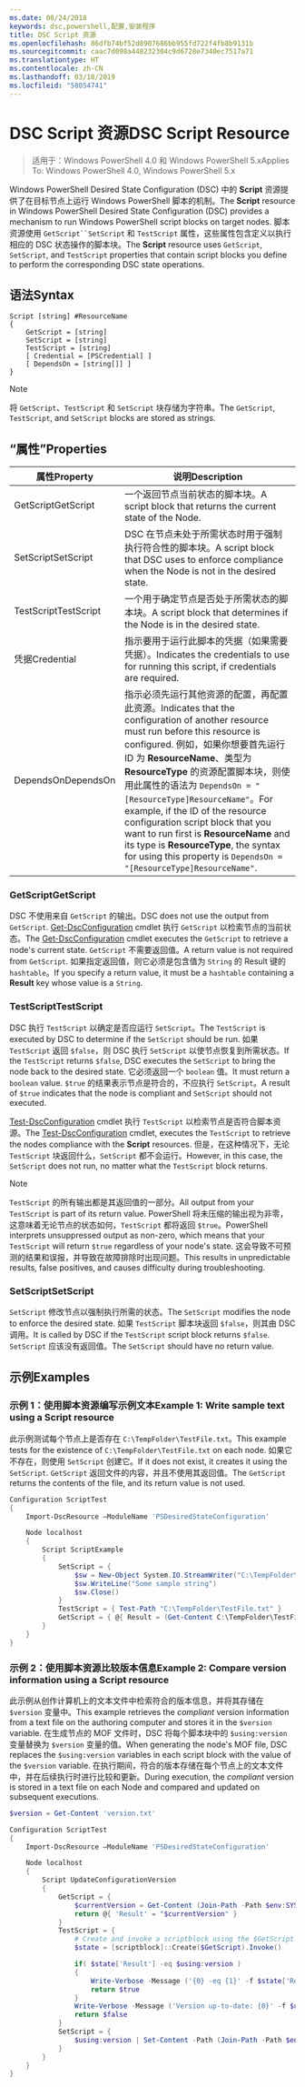 ```yaml
---
ms.date: 08/24/2018
keywords: dsc,powershell,配置,安装程序
title: DSC Script 资源
ms.openlocfilehash: 86dfb74bf52d8907686bb955fd722f4fb8b9131b
ms.sourcegitcommit: caac7d098a448232304c9d6728e7340ec7517a71
ms.translationtype: HT
ms.contentlocale: zh-CN
ms.lasthandoff: 03/18/2019
ms.locfileid: "58054741"
---
```

# <a name="dsc-script-resource"></a><span data-ttu-id="2e3c6-103">DSC Script 资源</span><span class="sxs-lookup"><span data-stu-id="2e3c6-103">DSC Script Resource</span></span>

> <span data-ttu-id="2e3c6-104">适用于：Windows PowerShell 4.0 和 Windows PowerShell 5.x</span><span class="sxs-lookup"><span data-stu-id="2e3c6-104">Applies To: Windows PowerShell 4.0, Windows PowerShell 5.x</span></span>

<span data-ttu-id="2e3c6-105">Windows PowerShell Desired State Configuration (DSC) 中的 **Script** 资源提供了在目标节点上运行 Windows PowerShell 脚本的机制。</span><span class="sxs-lookup"><span data-stu-id="2e3c6-105">The **Script** resource in Windows PowerShell Desired State Configuration (DSC) provides a mechanism to run Windows PowerShell script blocks on target nodes.</span></span> <span data-ttu-id="2e3c6-106">脚本资源使用 `GetScript``SetScript` 和 `TestScript` 属性，这些属性包含定义以执行相应的 DSC 状态操作的脚本块。</span><span class="sxs-lookup"><span data-stu-id="2e3c6-106">The **Script** resource uses `GetScript`, `SetScript`, and `TestScript` properties that contain script blocks you define to perform the corresponding DSC state operations.</span></span>

## <a name="syntax"></a><span data-ttu-id="2e3c6-107">语法</span><span class="sxs-lookup"><span data-stu-id="2e3c6-107">Syntax</span></span>

```
Script [string] #ResourceName
{
    GetScript = [string]
    SetScript = [string]
    TestScript = [string]
    [ Credential = [PSCredential] ]
    [ DependsOn = [string[]] ]
}
```

> [!NOTE]
> <span data-ttu-id="2e3c6-108">将 `GetScript`、`TestScript` 和 `SetScript` 块存储为字符串。</span><span class="sxs-lookup"><span data-stu-id="2e3c6-108">The `GetScript`, `TestScript`, and `SetScript` blocks are stored as strings.</span></span>

## <a name="properties"></a><span data-ttu-id="2e3c6-109">“属性”</span><span class="sxs-lookup"><span data-stu-id="2e3c6-109">Properties</span></span>

|<span data-ttu-id="2e3c6-110">属性</span><span class="sxs-lookup"><span data-stu-id="2e3c6-110">Property</span></span>|<span data-ttu-id="2e3c6-111">说明</span><span class="sxs-lookup"><span data-stu-id="2e3c6-111">Description</span></span>|
|--------|-----------|
|<span data-ttu-id="2e3c6-112">GetScript</span><span class="sxs-lookup"><span data-stu-id="2e3c6-112">GetScript</span></span>|<span data-ttu-id="2e3c6-113">一个返回节点当前状态的脚本块。</span><span class="sxs-lookup"><span data-stu-id="2e3c6-113">A script block that returns the current state of the Node.</span></span>|
|<span data-ttu-id="2e3c6-114">SetScript</span><span class="sxs-lookup"><span data-stu-id="2e3c6-114">SetScript</span></span>|<span data-ttu-id="2e3c6-115">DSC 在节点未处于所需状态时用于强制执行符合性的脚本块。</span><span class="sxs-lookup"><span data-stu-id="2e3c6-115">A script block that DSC uses to enforce compliance when the Node is not in the desired state.</span></span>|
|<span data-ttu-id="2e3c6-116">TestScript</span><span class="sxs-lookup"><span data-stu-id="2e3c6-116">TestScript</span></span>|<span data-ttu-id="2e3c6-117">一个用于确定节点是否处于所需状态的脚本块。</span><span class="sxs-lookup"><span data-stu-id="2e3c6-117">A script block that determines if the Node is in the desired state.</span></span>|
|<span data-ttu-id="2e3c6-118">凭据</span><span class="sxs-lookup"><span data-stu-id="2e3c6-118">Credential</span></span>| <span data-ttu-id="2e3c6-119">指示要用于运行此脚本的凭据（如果需要凭据）。</span><span class="sxs-lookup"><span data-stu-id="2e3c6-119">Indicates the credentials to use for running this script, if credentials are required.</span></span>|
|<span data-ttu-id="2e3c6-120">DependsOn</span><span class="sxs-lookup"><span data-stu-id="2e3c6-120">DependsOn</span></span>| <span data-ttu-id="2e3c6-121">指示必须先运行其他资源的配置，再配置此资源。</span><span class="sxs-lookup"><span data-stu-id="2e3c6-121">Indicates that the configuration of another resource must run before this resource is configured.</span></span> <span data-ttu-id="2e3c6-122">例如，如果你想要首先运行 ID 为 **ResourceName**、类型为 **ResourceType** 的资源配置脚本块，则使用此属性的语法为 `DependsOn = "[ResourceType]ResourceName"`。</span><span class="sxs-lookup"><span data-stu-id="2e3c6-122">For example, if the ID of the resource configuration script block that you want to run first is **ResourceName** and its type is **ResourceType**, the syntax for using this property is `DependsOn = "[ResourceType]ResourceName"`.</span></span>

### <a name="getscript"></a><span data-ttu-id="2e3c6-123">GetScript</span><span class="sxs-lookup"><span data-stu-id="2e3c6-123">GetScript</span></span>

<span data-ttu-id="2e3c6-124">DSC 不使用来自 `GetScript` 的输出。</span><span class="sxs-lookup"><span data-stu-id="2e3c6-124">DSC does not use the output from `GetScript`.</span></span> <span data-ttu-id="2e3c6-125">[Get-DscConfiguration](/powershell/module/PSDesiredStateConfiguration/Get-DscConfiguration) cmdlet 执行 `GetScript` 以检索节点的当前状态。</span><span class="sxs-lookup"><span data-stu-id="2e3c6-125">The [Get-DscConfiguration](/powershell/module/PSDesiredStateConfiguration/Get-DscConfiguration) cmdlet executes the `GetScript` to retrieve a node's current state.</span></span> <span data-ttu-id="2e3c6-126">`GetScript` 不需要返回值。</span><span class="sxs-lookup"><span data-stu-id="2e3c6-126">A return value is not required from `GetScript`.</span></span> <span data-ttu-id="2e3c6-127">如果指定返回值，则它必须是包含值为 `String` 的 Result 键的 `hashtable`。</span><span class="sxs-lookup"><span data-stu-id="2e3c6-127">If you specify a return value, it must be a `hashtable` containing a **Result** key whose value is a `String`.</span></span>

### <a name="testscript"></a><span data-ttu-id="2e3c6-128">TestScript</span><span class="sxs-lookup"><span data-stu-id="2e3c6-128">TestScript</span></span>

<span data-ttu-id="2e3c6-129">DSC 执行 `TestScript` 以确定是否应运行 `SetScript`。</span><span class="sxs-lookup"><span data-stu-id="2e3c6-129">The `TestScript` is executed by DSC to determine if the `SetScript` should be run.</span></span> <span data-ttu-id="2e3c6-130">如果 `TestScript` 返回 `$false`，则 DSC 执行 `SetScript` 以使节点恢复到所需状态。</span><span class="sxs-lookup"><span data-stu-id="2e3c6-130">If the `TestScript` returns `$false`, DSC executes the `SetScript` to bring the node back to the desired state.</span></span> <span data-ttu-id="2e3c6-131">它必须返回一个 `boolean` 值。</span><span class="sxs-lookup"><span data-stu-id="2e3c6-131">It must return a `boolean` value.</span></span> <span data-ttu-id="2e3c6-132">`$true` 的结果表示节点是符合的，不应执行 `SetScript`。</span><span class="sxs-lookup"><span data-stu-id="2e3c6-132">A result of `$true` indicates that the node is compliant and `SetScript` should not executed.</span></span>

<span data-ttu-id="2e3c6-133">[Test-DscConfiguration](/powershell/module/PSDesiredStateConfiguration/Test-DscConfiguration) cmdlet 执行 `TestScript` 以检索节点是否符合脚本资源。</span><span class="sxs-lookup"><span data-stu-id="2e3c6-133">The [Test-DscConfiguration](/powershell/module/PSDesiredStateConfiguration/Test-DscConfiguration) cmdlet, executes the `TestScript` to retrieve the nodes compliance with the  **Script** resources.</span></span> <span data-ttu-id="2e3c6-134">但是，在这种情况下，无论 `TestScript` 块返回什么，`SetScript` 都不会运行。</span><span class="sxs-lookup"><span data-stu-id="2e3c6-134">However, in this case, the `SetScript` does not run, no matter what the `TestScript` block returns.</span></span>

> [!NOTE]
> <span data-ttu-id="2e3c6-135">`TestScript` 的所有输出都是其返回值的一部分。</span><span class="sxs-lookup"><span data-stu-id="2e3c6-135">All output from your `TestScript` is part of its return value.</span></span> <span data-ttu-id="2e3c6-136">PowerShell 将未压缩的输出视为非零，这意味着无论节点的状态如何，`TestScript` 都将返回 `$true`。</span><span class="sxs-lookup"><span data-stu-id="2e3c6-136">PowerShell interprets unsuppressed output as non-zero, which means that your `TestScript` will return `$true` regardless of your node's state.</span></span>
> <span data-ttu-id="2e3c6-137">这会导致不可预测的结果和误报，并导致在故障排除时出现问题。</span><span class="sxs-lookup"><span data-stu-id="2e3c6-137">This results in unpredictable results, false positives, and causes difficulty during troubleshooting.</span></span>

### <a name="setscript"></a><span data-ttu-id="2e3c6-138">SetScript</span><span class="sxs-lookup"><span data-stu-id="2e3c6-138">SetScript</span></span>

<span data-ttu-id="2e3c6-139">`SetScript` 修改节点以强制执行所需的状态。</span><span class="sxs-lookup"><span data-stu-id="2e3c6-139">The `SetScript` modifies the node to enforce the desired state.</span></span> <span data-ttu-id="2e3c6-140">如果 `TestScript` 脚本块返回 `$false`，则其由 DSC 调用。</span><span class="sxs-lookup"><span data-stu-id="2e3c6-140">It is called by DSC if the `TestScript` script block returns `$false`.</span></span> <span data-ttu-id="2e3c6-141">`SetScript` 应该没有返回值。</span><span class="sxs-lookup"><span data-stu-id="2e3c6-141">The `SetScript` should have no return value.</span></span>

## <a name="examples"></a><span data-ttu-id="2e3c6-142">示例</span><span class="sxs-lookup"><span data-stu-id="2e3c6-142">Examples</span></span>

### <a name="example-1-write-sample-text-using-a-script-resource"></a><span data-ttu-id="2e3c6-143">示例 1：使用脚本资源编写示例文本</span><span class="sxs-lookup"><span data-stu-id="2e3c6-143">Example 1: Write sample text using a Script resource</span></span>

<span data-ttu-id="2e3c6-144">此示例测试每个节点上是否存在 `C:\TempFolder\TestFile.txt`。</span><span class="sxs-lookup"><span data-stu-id="2e3c6-144">This example tests for the existence of `C:\TempFolder\TestFile.txt` on each node.</span></span> <span data-ttu-id="2e3c6-145">如果它不存在，则使用 `SetScript` 创建它。</span><span class="sxs-lookup"><span data-stu-id="2e3c6-145">If it does not exist, it creates it using the `SetScript`.</span></span> <span data-ttu-id="2e3c6-146">`GetScript` 返回文件的内容，并且不使用其返回值。</span><span class="sxs-lookup"><span data-stu-id="2e3c6-146">The `GetScript` returns the contents of the file, and its return value is not used.</span></span>

```powershell
Configuration ScriptTest
{
    Import-DscResource –ModuleName 'PSDesiredStateConfiguration'

    Node localhost
    {
        Script ScriptExample
        {
            SetScript = {
                $sw = New-Object System.IO.StreamWriter("C:\TempFolder\TestFile.txt")
                $sw.WriteLine("Some sample string")
                $sw.Close()
            }
            TestScript = { Test-Path "C:\TempFolder\TestFile.txt" }
            GetScript = { @{ Result = (Get-Content C:\TempFolder\TestFile.txt) } }
        }
    }
}
```

### <a name="example-2-compare-version-information-using-a-script-resource"></a><span data-ttu-id="2e3c6-147">示例 2：使用脚本资源比较版本信息</span><span class="sxs-lookup"><span data-stu-id="2e3c6-147">Example 2: Compare version information using a Script resource</span></span>

<span data-ttu-id="2e3c6-148">此示例从创作计算机上的文本文件中检索符合的版本信息，并将其存储在 `$version` 变量中。</span><span class="sxs-lookup"><span data-stu-id="2e3c6-148">This example retrieves the *compliant* version information from a text file on the authoring computer and stores it in the `$version` variable.</span></span> <span data-ttu-id="2e3c6-149">在生成节点的 MOF 文件时，DSC 将每个脚本块中的 `$using:version` 变量替换为 `$version` 变量的值。</span><span class="sxs-lookup"><span data-stu-id="2e3c6-149">When generating the node's MOF file, DSC replaces the `$using:version` variables in each script block with the value of the `$version` variable.</span></span> <span data-ttu-id="2e3c6-150">在执行期间，符合的版本存储在每个节点上的文本文件中，并在后续执行时进行比较和更新。</span><span class="sxs-lookup"><span data-stu-id="2e3c6-150">During execution, the *compliant* version is stored in a text file on each Node and compared and updated on subsequent executions.</span></span>

```powershell
$version = Get-Content 'version.txt'

Configuration ScriptTest
{
    Import-DscResource –ModuleName 'PSDesiredStateConfiguration'

    Node localhost
    {
        Script UpdateConfigurationVersion
        {
            GetScript = {
                $currentVersion = Get-Content (Join-Path -Path $env:SYSTEMDRIVE -ChildPath 'version.txt')
                return @{ 'Result' = "$currentVersion" }
            }
            TestScript = {
                # Create and invoke a scriptblock using the $GetScript automatic variable, which contains a string representation of the GetScript.
                $state = [scriptblock]::Create($GetScript).Invoke()

                if( $state['Result'] -eq $using:version )
                {
                    Write-Verbose -Message ('{0} -eq {1}' -f $state['Result'],$using:version)
                    return $true
                }
                Write-Verbose -Message ('Version up-to-date: {0}' -f $using:version)
                return $false
            }
            SetScript = {
                $using:version | Set-Content -Path (Join-Path -Path $env:SYSTEMDRIVE -ChildPath 'version.txt')
            }
        }
    }
}
```